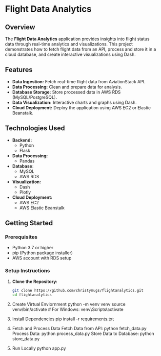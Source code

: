 # Flight Data Analytics

## Overview

The **Flight Data Analytics** application provides insights into flight status data through real-time analytics and visualizations. This project demonstrates how to fetch flight data from an API, process and store it in a cloud database, and create interactive visualizations using Dash.

## Features

- **Data Ingestion:** Fetch real-time flight data from AviationStack API.
- **Data Processing:** Clean and prepare data for analysis.
- **Database Storage:** Store processed data in AWS RDS (MySQL/PostgreSQL).
- **Data Visualization:** Interactive charts and graphs using Dash.
- **Cloud Deployment:** Deploy the application using AWS EC2 or Elastic Beanstalk.

## Technologies Used

- **Backend:**
  - Python
  - Flask
- **Data Processing:**
  - Pandas
- **Database:**
  - MySQL
  - AWS RDS
- **Visualization:**
  - Dash
  - Plotly
- **Cloud Deployment:**
  - AWS EC2
  - AWS Elastic Beanstalk

## Getting Started

### Prerequisites

- Python 3.7 or higher
- pip (Python package installer)
- AWS account with RDS setup

### Setup Instructions

1. **Clone the Repository:**

   ```bash
   git clone https://github.com/christymugs/flightanalytics.git
   cd flightanalytics

2. Create Virtual Enviornment
  python -m venv venv
  source venv/bin/activate  # For Windows: venv\Scripts\activate

3. Install Dependencies
    pip install -r requirements.txt
4. Fetch and Process Data
     Fetch Data from API:
      python fetch_data.py
     Process Data:
      python process_data.py
   Store Data to Database:
      python store_data.py
5. Run Locally
     python app.py

